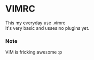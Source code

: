 # VIMRC

This my everyday use .vimrc <br> 
It's very basic and usses no plugins yet.

### Note
VIM is fricking awesome :p
